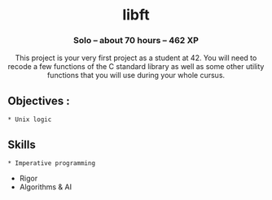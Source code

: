 
<h1 align="center">  libft </h1>
<h3 align="center"> Solo – about 70 hours – 462 XP </h3>
<p align="center">This project is your very first project as a student at 42. You will need to recode a few functions of the C standard library as well as some other utility functions that you will use during your whole cursus.</p>

## Objectives :
	* Unix logic

## Skills
	* Imperative programming
  * Rigor
  * Algorithms & AI
